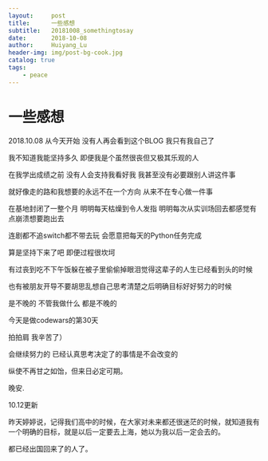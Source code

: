```yaml
---
layout:     post
title:      一些感想
subtitle:   20181008_somethingtosay
date:       2018-10-08
author:     Huiyang_Lu
header-img: img/post-bg-cook.jpg
catalog: true
tags:
    - peace
---
```

# 一些感想

2018.10.08 从今天开始 没有人再会看到这个BLOG 我只有我自己了 

我不知道我能坚持多久 即便我是个虽然很丧但又极其乐观的人

在我学出成绩之前 没有人会支持我看好我 我甚至没有必要跟别人讲这件事

就好像走的路和我想要的永远不在一个方向 从来不在专心做一件事

在基地封闭了一整个月 明明每天枯燥到令人发指 明明每次从实训场回去都感觉有点崩溃想要跑出去

连剧都不追switch都不带去玩 会愿意把每天的Python任务完成

算是坚持下来了吧 即便过程很坎坷

有过丧到吃不下午饭躲在被子里偷偷掉眼泪觉得这辈子的人生已经看到头的时候

也有被朋友开导不要胡思乱想自己思考清楚之后明确目标好好努力的时候

是不晚的 不管我做什么 都是不晚的

今天是做codewars的第30天

拍拍肩 我辛苦了）

会继续努力的 已经认真思考决定了的事情是不会改变的

纵使不再甘之如饴，但来日必定可期。

晚安.

10.12更新

昨天婷婷说，记得我们高中的时候，在大家对未来都还很迷茫的时候，就知道我有一个明确的目标，就是以后一定要去上海，她以为我以后一定会去的。

都已经出国回来了的人了。
